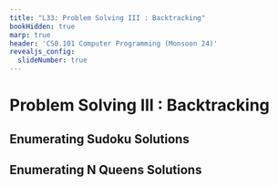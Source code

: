 ```yaml
---
title: "L33: Problem Solving III : Backtracking"
bookHidden: true
marp: true
header: 'CS0.101 Computer Programming (Monsoon 24)'
revealjs_config:
  slideNumber: true
---
```


# Problem Solving III : Backtracking

## Enumerating Sudoku Solutions




## Enumerating N Queens Solutions